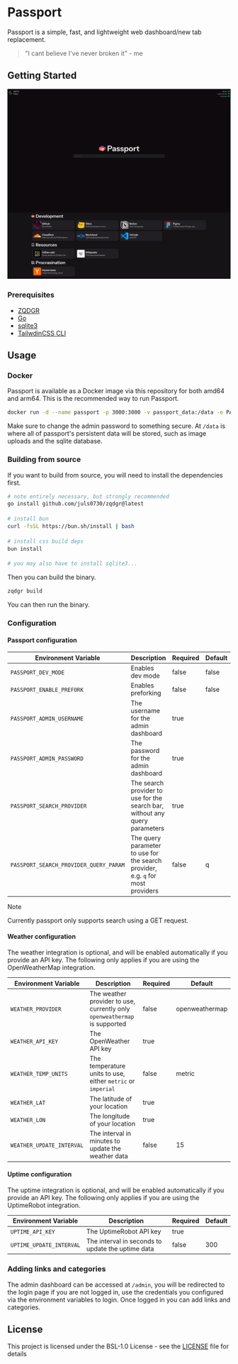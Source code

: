 # Passport

Passport is a simple, fast, and lightweight web dashboard/new tab replacement.

> "I cant believe I've never broken it" - me

## Getting Started

![Screenshot of Passport](/screenshot.png)

### Prerequisites

-   [ZQDGR](https://github.com/juls0730/zqdgr)
-   [Go](https://go.dev/doc/install)
-   [sqlite3](https://www.sqlite.org/download.html)
-   [TailwdinCSS CLI](https://github.com/tailwindlabs/tailwindcss/releases/latest)

## Usage

### Docker

Passport is available as a Docker image via this repository for both amd64 and arm64. This is the recommended way to run Passport.

```bash
docker run -d --name passport -p 3000:3000 -v passport_data:/data -e PASSPORT_ADMIN_USERNAME=admin -e PASSPORT_ADMIN_PASSWORD=password ghcr.io/juls0730/passport:latest
```

Make sure to change the admin password to something secure. At `/data` is where all of passport's persistent data will be stored, such as image uploads and the sqlite database.

### Building from source

If you want to build from source, you will need to install the dependencies first.

```bash
# note entirely necessary, but strongly recommended
go install github.com/juls0730/zqdgr@latest

# install bun
curl -fsSL https://bun.sh/install | bash

# install css build deps
bun install

# you may also have to install sqlite3...
```

Then you can build the binary.

```bash
zqdgr build
```

You can then run the binary.

### Configuration

#### Passport configuration

| Environment Variable                   | Description                                                                     | Required | Default |
| -------------------------------------- | ------------------------------------------------------------------------------- | -------- | ------- |
| `PASSPORT_DEV_MODE`                    | Enables dev mode                                                                | false    | false   |
| `PASSPORT_ENABLE_PREFORK`              | Enables preforking                                                              | false    | false   |
| `PASSPORT_ADMIN_USERNAME`              | The username for the admin dashboard                                            | true     |
| `PASSPORT_ADMIN_PASSWORD`              | The password for the admin dashboard                                            | true     |
| `PASSPORT_SEARCH_PROVIDER`             | The search provider to use for the search bar, without any query parameters     | true     |
| `PASSPORT_SEARCH_PROVIDER_QUERY_PARAM` | The query parameter to use for the search provider, e.g. `q` for most providers | false    | q       |

> [!NOTE]
> Currently passport only supports search using a GET request.

#### Weather configuration

The weather integration is optional, and will be enabled automatically if you provide an API key. The following only applies if you are using the OpenWeatherMap integration.

| Environment Variable      | Description                                                               | Required | Default        |
| ------------------------- | ------------------------------------------------------------------------- | -------- | -------------- |
| `WEATHER_PROVIDER`        | The weather provider to use, currently only `openweathermap` is supported | false    | openweathermap |
| `WEATHER_API_KEY`         | The OpenWeather API key                                                   | true     |                |
| `WEATHER_TEMP_UNITS`      | The temperature units to use, either `metric` or `imperial`               | false    | metric         |
| `WEATHER_LAT`             | The latitude of your location                                             | true     |                |
| `WEATHER_LON`             | The longitude of your location                                            | true     |                |
| `WEATHER_UPDATE_INTERVAL` | The interval in minutes to update the weather data                        | false    | 15             |

#### Uptime configuration

The uptime integration is optional, and will be enabled automatically if you provide an API key. The following only applies if you are using the UptimeRobot integration.

| Environment Variable     | Description                                       | Required | Default |
| ------------------------ | ------------------------------------------------- | -------- | ------- |
| `UPTIME_API_KEY`         | The UptimeRobot API key                           | true     |         |
| `UPTIME_UPDATE_INTERVAL` | The interval in seconds to update the uptime data | false    | 300     |

### Adding links and categories

The admin dashboard can be accessed at `/admin`, you will be redirected to the login page if you are not logged in, use
the credentials you configured via the environment variables to login. Once logged in you can add links and categories.

## License

This project is licensed under the BSL-1.0 License - see the [LICENSE](LICENSE) file for details
